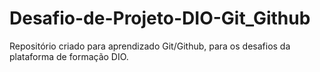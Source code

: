 # Desafio-de-Projeto-DIO-Git_Github
Repositório criado para aprendizado Git/Github, para os desafios da plataforma de formação DIO.
